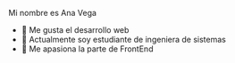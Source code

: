  Mi nombre es Ana Vega
- 👀 Me gusta el desarrollo web
- 🌱 Actualmente soy estudiante de ingeniera de sistemas
- 💞️ Me apasiona la parte de FrontEnd
